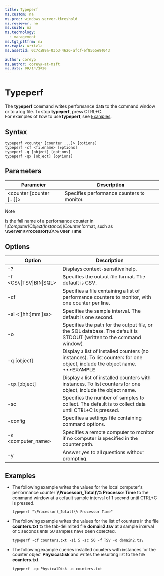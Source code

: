 ```yaml
---
title: Typeperf
ms.custom: na
ms.prod: windows-server-threshold
ms.reviewer: na
ms.suite: na
ms.technology: 
  - management
ms.tgt_pltfrm: na
ms.topic: article
ms.assetid: 0c7ca89a-03b3-4626-afcf-ef8565e90043

author: coreyp
ms.author: coreyp-at-msft
ms.date: 09/14/2016
---
```

# Typeperf
The **typeperf** command writes performance data to the command window or to a log file. To stop **typeperf**, press CTRL+C.  
For examples of how to use **typeperf**, see [Examples](#BKMK_EXAMPLES).  
## Syntax  
```  
typeperf <counter [counter ...]> [options]  
typeperf -cf <filename> [options]  
typeperf -q [object] [options]  
typeperf -qx [object] [options]  
```  
## Parameters  
|Parameter|Description|  
|-------------|---------------|  
|<counter [counter […]]>|Specifies performance counters to monitor.|  
> [!NOTE]  
> **<counter>** is the full name of a performance counter in *\\\Computer\Object(Instance)\Counter* format, such as **\\\Server1\Processor(0)\\% User Time**.  
## Options  
|Option|Description|  
|----------|---------------|  
|-?|Displays context-sensitive help.|  
|-f <CSV&#124;TSV&#124;BIN&#124;SQL>|Specifies the output file format. The default is CSV.|  
|-cf <filename>|Specifies a file containing a list of performance counters to monitor, with one counter per line.|  
|-si <[[hh:]mm:]ss>|Specifies the sample interval. The default is one second.|  
|-o <filename>|Specifies the path for the output file, or the SQL database. The default is STDOUT (written to the command window).|  
|-q [object]|Display a list of installed counters (no instances). To list counters for one object, include the object name. ***EXAMPLE|  
|-qx [object]|Display a list of installed counters with instances. To list counters for one object, include the object name.|  
|-sc <samples>|Specifies the number of samples to collect. The default is to collect data until CTRL+C is pressed.|  
|-config <filename>|Specifies a settings file containing command options.|  
|-s <computer_name>|Specifies a remote computer to monitor if no computer is specified in the counter path.|  
|-y|Answer yes to all questions without prompting.|  
## <a name="BKMK_EXAMPLES"></a>Examples  
-   The following example writes the values for the local computer's performance counter **\\\Processor(_Total)\\% Processor Time** to the command window at a default sample interval of 1 second until CTRL+C is pressed.  
    ```  
    typeperf "\Processor)_Total)\% Processor Time"  
    ```  
-   The following example writes the values for the list of counters in the file **counters.txt** to the tab-delimited file **domain2.tsv** at a sample interval of 5 seconds until 50 samples have been collected.  
    ```  
    typeperf -cf counters.txt -si 5 -sc 50 -f TSV -o domain2.tsv  
    ```  
-   The following example queries installed counters with instances for the counter object **PhysicalDisk** and writes the resulting list to the file **counters.txt**.  
    ```  
    typeperf -qx PhysicalDisk -o counters.txt  
    ```  

